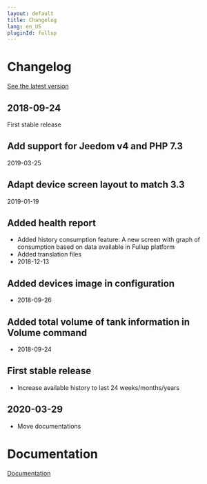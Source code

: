 ```yaml
---
layout: default
title: Changelog
lang: en_US
pluginId: fullup
---
```


# Changelog

[See the latest version](#tocAnchor-1-1-8)

## 2018-09-24

First stable release

## Add support for Jeedom v4 and PHP 7.3

2019-03-25

## Adapt device screen layout to match 3.3

2019-01-19

## Added health report

- Added history consumption feature: A new screen with graph of consumption based on data available in Fullup platform
- Added translation files
- 2018-12-13

## Added devices image in configuration

- 2018-09-26

## Added total volume of tank information in Volume command

- 2018-09-24

## First stable release

- Increase available history to last 24 weeks/months/years

## 2020-03-29

- Move documentations

# Documentation

[Documentation]({{site.baseurl}}/{{page.pluginId}})
